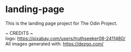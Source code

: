 # landing-page

This is the landing page project for The Odin Project.

~ CREDITS ~ \
logo: https://pixabay.com/users/truthseeker08-2411480/ \
All images generated with: https://dezgo.com/
